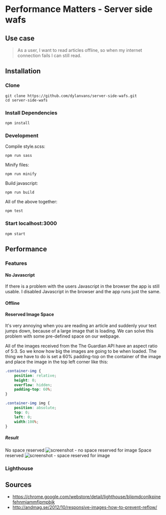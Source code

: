 # Performance Matters - Server side wafs
## Use case
> As a user, I want to read articles offline, so when my internet connection fails I can still read.

## Installation
### Clone
```
git clone https://github.com/dylanvans/server-side-wafs.git
cd server-side-wafs
```
### Install Dependencies
```
npm install
```
### Development
Compile style.scss:
```
npm run sass
```
Minify files:
```
npm run minify
```
Build javascript:
```
npm run build
```
All of the above together:
```
npm test
```

### Start localhost:3000
```
npm start
```

## Performance
### Features

#### No Javascript
If there is a problem with the users Javascript in the browser the app is still usable. I disabled Javascript in the browser and the app runs just the same.

#### Offline

#### Reserved Image Space
It's very annoying when you are reading an article and suddenly your text jumps down, because of a large image that is loading. We can solve this problem with some pre-defined space on our webpage.

All of the images received from the The Guardian API have an aspect ratio of 5:3. So we know how big the images are going to be when loaded. The thing we have to do is set a 60% padding-top on the container of the image and place the image in the top left corner like this:

``` css
.container-img {
	position: relative;
	height: 0;
	overflow: hidden;
	padding-top: 60%;
}

.container-img img {
	position: absolute;
	top: 0;
	left: 0;
	width:100%;
}
```
##### Result
No space reserved
![screenshot - no space reserved for image]()
Space reserved
![screenshot - space reserved for image]()
### Lighthouse


## Sources
- https://chrome.google.com/webstore/detail/lighthouse/blipmdconlkpinefehnmjammfjpmpbjk
- http://andmag.se/2012/10/responsive-images-how-to-prevent-reflow/